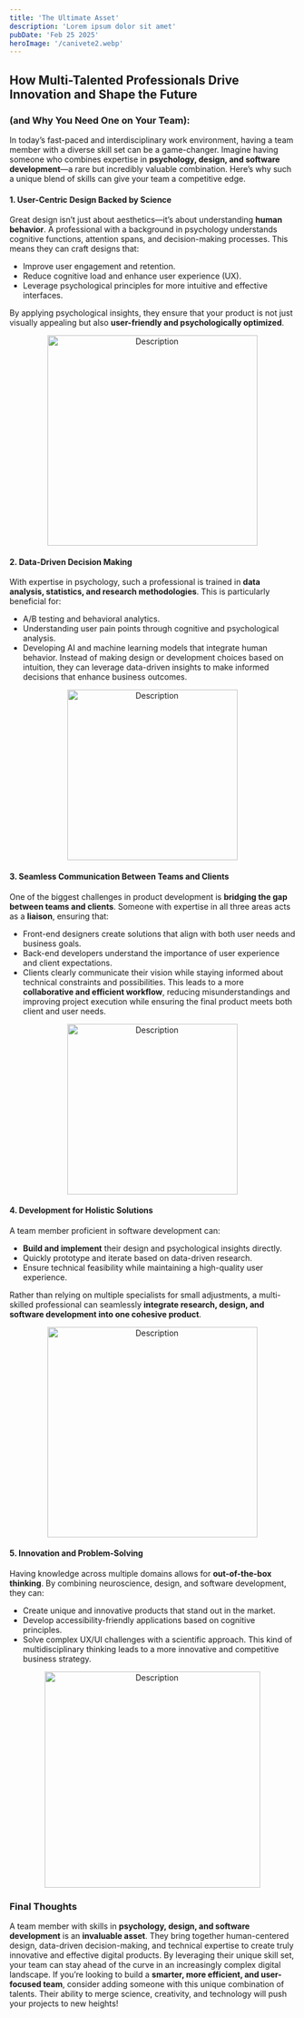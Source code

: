 ```yaml
---
title: 'The Ultimate Asset'
description: 'Lorem ipsum dolor sit amet'
pubDate: 'Feb 25 2025'
heroImage: '/canivete2.webp'
---
```


## How Multi-Talented Professionals Drive Innovation and Shape the Future
### (and Why You Need One on Your Team):

In today’s fast-paced and interdisciplinary work environment, having a team member with a diverse skill set can be a game-changer. Imagine having someone who combines expertise in **psychology, design, and software development**—a rare but incredibly valuable combination. Here’s why such a unique blend of skills can give your team a competitive edge.
#### 1. User-Centric Design Backed by Science
Great design isn’t just about aesthetics—it’s about understanding **human behavior**. A professional with a background in psychology understands cognitive functions, attention spans, and decision-making processes. This means they can craft designs that:

- Improve user engagement and retention.
- Reduce cognitive load and enhance user experience (UX).
- Leverage psychological principles for more intuitive and effective interfaces.

By applying psychological insights, they ensure that your product is not just visually appealing but also **user-friendly and psychologically optimized**.

<p align="center">
  <img src="/michael_scott.gif" alt="Description" width="370">
</p>

#### 2. Data-Driven Decision Making
With expertise in psychology, such a professional is trained in **data analysis, statistics, and research methodologies**. This is particularly beneficial for:
- A/B testing and behavioral analytics.
- Understanding user pain points through cognitive and psychological analysis.
- Developing AI and machine learning models that integrate human behavior.
Instead of making design or development choices based on intuition, they can leverage data-driven insights to make informed decisions that enhance business outcomes.

<p align="center">
  <img src="/breakingbad-science.gif" alt="Description" width="300">
</p>

#### 3. Seamless Communication Between Teams and Clients
One of the biggest challenges in product development is **bridging the gap between teams and clients**. Someone with expertise in all three areas acts as a **liaison**, ensuring that:
- Front-end designers create solutions that align with both user needs and business goals.
- Back-end developers understand the importance of user experience and client expectations.
- Clients clearly communicate their vision while staying informed about technical constraints and possibilities.
This leads to a more **collaborative and efficient workflow**, reducing misunderstandings and improving project execution while ensuring the final product meets both client and user needs.

<p align="center">
  <img src="/ich_bin_ein_Nerd.gif" alt="Description" width="300">
</p>

#### 4. Development for Holistic Solutions
A team member proficient in software development can:
- **Build and implement** their design and psychological insights directly.
- Quickly prototype and iterate based on data-driven research.
- Ensure technical feasibility while maintaining a high-quality user experience.

Rather than relying on multiple specialists for small adjustments, a multi-skilled professional can seamlessly **integrate research, design, and software development into one cohesive product**.
<p align="center">
  <img src="/spatula.gif" alt="Description" width="370">
</p>

#### 5. Innovation and Problem-Solving
Having knowledge across multiple domains allows for **out-of-the-box thinking**. By combining neuroscience, design, and software development, they can:
- Create unique and innovative products that stand out in the market.
- Develop accessibility-friendly applications based on cognitive principles.
- Solve complex UX/UI challenges with a scientific approach.
This kind of multidisciplinary thinking leads to a more innovative and competitive business strategy.

<p align="center">
  <img src="/rick.gif" alt="Description" width="380">
</p>

### Final Thoughts
A team member with skills in **psychology, design, and software development** is an **invaluable asset**. They bring together human-centered design, data-driven decision-making, and technical expertise to create truly innovative and effective digital products. By leveraging their unique skill set, your team can stay ahead of the curve in an increasingly complex digital landscape.
If you’re looking to build a **smarter, more efficient, and user-focused team**, consider adding someone with this unique combination of talents. Their ability to merge science, creativity, and technology will push your projects to new heights!
